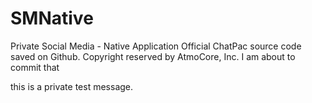 # SMNative
Private Social Media - Native Application
Official ChatPac source code saved on Github. Copyright reserved by AtmoCore, Inc.
I am about to commit that

this is a private test message.